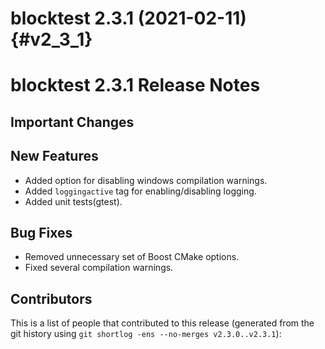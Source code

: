 blocktest 2.3.1 (2021-02-11)                                           {#v2_3_1}
============================


blocktest 2.3.1 Release Notes
=============================


Important Changes
-----------------


New Features
------------
- Added option for disabling windows compilation warnings.
- Added `loggingactive` tag for enabling/disabling logging.
- Added unit tests(gtest).

Bug Fixes
---------
- Removed unnecessary set of Boost CMake options.
- Fixed several compilation warnings.

Contributors
------------

This is a list of people that contributed to this release (generated from the
git history using `git shortlog -ens --no-merges v2.3.0..v2.3.1`):

```
```
